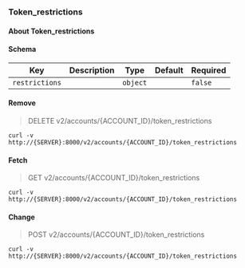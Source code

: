 ### Token_restrictions

#### About Token_restrictions

#### Schema

Key | Description | Type | Default | Required
--- | ----------- | ---- | ------- | --------
`restrictions` |   | `object` |   | `false`


#### Remove

> DELETE v2/accounts/{ACCOUNT_ID}/token_restrictions

```curl
curl -v http://{SERVER}:8000/v2/accounts/{ACCOUNT_ID}/token_restrictions
```

#### Fetch

> GET v2/accounts/{ACCOUNT_ID}/token_restrictions

```curl
curl -v http://{SERVER}:8000/v2/accounts/{ACCOUNT_ID}/token_restrictions
```

#### Change

> POST v2/accounts/{ACCOUNT_ID}/token_restrictions

```curl
curl -v http://{SERVER}:8000/v2/accounts/{ACCOUNT_ID}/token_restrictions
```

